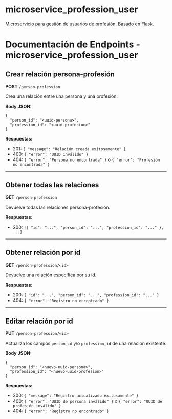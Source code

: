# microservice_profession_user

Microservicio para gestión de usuarios de profesión. Basado en Flask.

# Documentación de Endpoints - microservice_profession_user

## Crear relación persona-profesión
**POST** `/person-profession`

Crea una relación entre una persona y una profesión.

**Body JSON:**
```
{
  "person_id": "<uuid-persona>",
  "profession_id": "<uuid-profesion>"
}
```
**Respuestas:**
- 201: `{ "message": "Relación creada exitosamente" }`
- 400: `{ "error": "UUID inválido" }`
- 404: `{ "error": "Persona no encontrada" }` o `{ "error": "Profesión no encontrada" }`

---

## Obtener todas las relaciones
**GET** `/person-profession`

Devuelve todas las relaciones persona-profesión.

**Respuestas:**
- 200: `[{ "id": "...", "person_id": "...", "profession_id": "..." }, ...]`

---

## Obtener relación por id
**GET** `/person-profession/<id>`

Devuelve una relación específica por su id.

**Respuestas:**
- 200: `{ "id": "...", "person_id": "...", "profession_id": "..." }`
- 404: `{ "error": "Registro no encontrado" }`

---

## Editar relación por id
**PUT** `/person-profession/<id>`

Actualiza los campos `person_id` y/o `profession_id` de una relación existente.

**Body JSON:**
```
{
  "person_id": "<nuevo-uuid-persona>",
  "profession_id": "<nuevo-uuid-profesion>"
}
```
**Respuestas:**
- 200: `{ "message": "Registro actualizado exitosamente" }`
- 400: `{ "error": "UUID de persona inválido" }` o `{ "error": "UUID de profesión inválido" }`
- 404: `{ "error": "Registro no encontrado" }`
